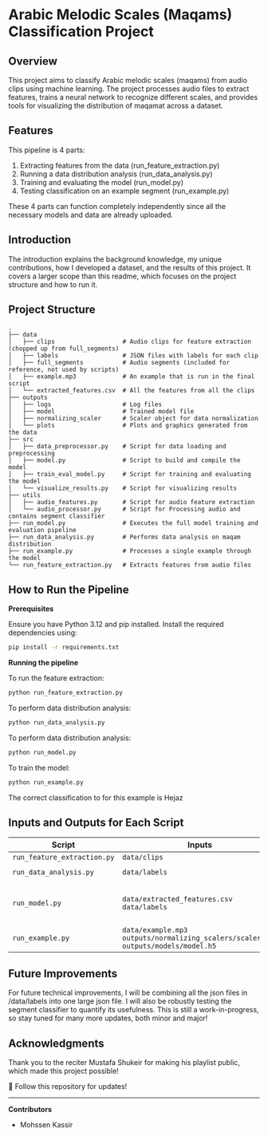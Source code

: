 # Arabic Melodic Scales (Maqams) Classification Project 

## Overview

This project aims to classify Arabic melodic scales (maqams) from audio clips using machine learning. The project processes audio files to extract features, trains a neural network to recognize different scales, and provides tools for visualizing the distribution of maqamat across a dataset.

## Features

This pipeline is 4 parts:

1. Extracting features from the data (run_feature_extraction.py)
2. Running a data distribution analysis (run_data_analysis.py)
3. Training and evaluating the model (run_model.py)
4. Testing classification on an example segment (run_example.py)

These 4 parts can function completely independently since all the necessary models and data are already uploaded.

## Introduction

The introduction explains the background knowledge, my unique contributions, how I developed a dataset, and the results of this project. It covers a larger scope than this readme, which focuses on the project structure and how to run it.


## Project Structure

```
.
├── data
│   ├── clips                   # Audio clips for feature extraction (chopped up from full_segments)
│   ├── labels                  # JSON files with labels for each clip
│   ├── full_segments           # Audio segments (included for reference, not used by scripts)
│   ├── example.mp3             # An example that is run in the final script
│   └── extracted_features.csv  # All the features from all the clips
├── outputs
│   ├── logs                    # Log files
│   ├── model                   # Trained model file
│   ├── normalizing_scaler      # Scaler object for data normalization
│   └── plots                   # Plots and graphics generated from the data
├── src
│   ├── data_preprocessor.py    # Script for data loading and preprocessing
│   ├── model.py                # Script to build and compile the model
│   ├── train_eval_model.py     # Script for training and evaluating the model
│   └── visualize_results.py    # Script for visualizing results
├── utils
│   ├── audio_features.py       # Script for audio feature extraction
│   └── audio_processor.py      # Script for Processing audio and contains segment classifier
├── run_model.py                # Executes the full model training and evaluation pipeline
├── run_data_analysis.py        # Performs data analysis on maqam distribution
├── run_example.py              # Processes a single example through the model
└── run_feature_extraction.py   # Extracts features from audio files
```

## How to Run the Pipeline

**Prerequisites**

Ensure you have Python 3.12 and pip installed. Install the required dependencies using:

```bash
pip install -r requirements.txt
```

**Running the pipeline**

To run the feature extraction:
```bash
python run_feature_extraction.py
```

To perform data distribution analysis:
```bash
python run_data_analysis.py
```

To perform data distribution analysis:
```bash
python run_model.py
```

To train the model:
```bash
python run_example.py
```

The correct classification to for this example is Hejaz

## Inputs and Outputs for Each Script 


| Script                      | Inputs                                      | Outputs                                              |
|-----------------------------|-----------------------------------------------|------------------------------------------------------|
| `run_feature_extraction.py` | `data/clips`                                | `data/extracted_features.csv`                        |
| `run_data_analysis.py`      | `data/labels`                               | `outputs/plots/scale_distribution.png` <br> `outputs/logs/feature_extraction.log` |
| `run_model.py`              | `data/extracted_features.csv` <br> `data/labels` | `outputs/models/model.h5` <br> `outputs/normalizing_scalers/scaler.pkl` <br> `outputs/plots/training_plots.png` <br> `outputs/plots/confusion_matrices.png` <br> `outputs/logs/training.log` |
| `run_example.py`            | `data/example.mp3` <br> `outputs/normalizing_scalers/scaler.pkl` <br> `outputs/models/model.h5` | `outputs/logs/example_prediction.log` |

## Future Improvements 

For future technical improvements, I will be combining all the json files in /data/labels into one large json file. I will also be robustly testing the segment classifier to quantify its usefulness. This is still a work-in-progress, so stay tuned for many more updates, both minor and major!

## Acknowledgments

Thank you to the reciter Mustafa Shukeir for making his playlist public, which made this project possible!


🔹 Follow this repository for updates!

---------------------------------------

**Contributors**
- Mohssen Kassir

